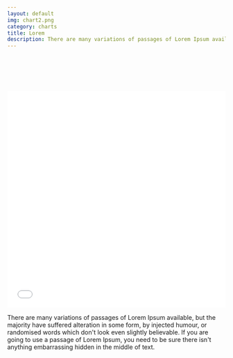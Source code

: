 ```yaml
---
layout: default
img: chart2.png
category: charts
title: Lorem 
description: There are many variations of passages of Lorem Ipsum available, but the majority have suffered alteration in some form, by injected humour, or randomised words which don't look even slightly believable. 
---
```

<br /> <br /> <br /> <br /> 
<iframe class="highcharts-iframe" src="//cloud.highcharts.com/embed/efylyk" style="border: 0; width: 100%; height: 500px"></iframe>

<p >There are many variations of passages of Lorem Ipsum available, but the majority have suffered alteration in some form, by injected humour, or randomised words which don't look even slightly believable. If you are going to use a passage of Lorem Ipsum, you need to be sure there isn't anything embarrassing hidden in the middle of text. </p>		